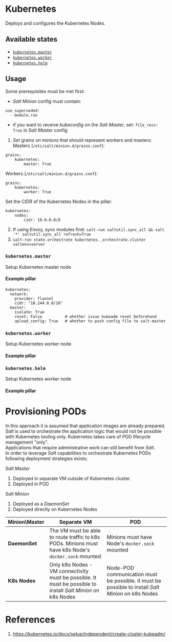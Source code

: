 # Kubernetes
Deploys and configures the Kubernetes Nodes.  

## Available states
 - [`kubernetes.master`](https://github.com/kiemlicz/envoy/tree/master/salt/server/kubernetes#kubernetes.master)
 - [`kubernetes.worker`](https://github.com/kiemlicz/envoy/tree/master/salt/server/kubernetes#kubernetes.worker)
 - [`kubernetes.helm`](https://github.com/kiemlicz/envoy/tree/master/salt/server/kubernetes#kubernetes.helm)

## Usage
Some prerequisites must be met first:
 - _Salt Minion_ config must contain:
```
use_superseded:
  - module.run
```
 - if you want to receive _kubeconfig_ on the _Salt Master_, set: `file_recv: True` in _Salt Master_ config

1. Set grains on minions that should represent workers and masters:
Masters (`/etc/salt/minion.d/grains.conf`):  
```
grains:
    kubernetes:
        master: True
```
Workers (`/etc/salt/minion.d/grains.conf`):
```
grains:
    kubernetes:
        worker: True
```
Set the CIDR of the Kubernetes Nodes in the pillar:
```
kubernetes:
    nodes:
        cidr: 10.0.0.0/8
```
2. If using Envoy, sync modules first: `salt-run saltutil.sync_all && salt '*' saltutil.sync_all refresh=True`
3. `salt-run state.orchestrate kubernetes._orchestrate.cluster saltenv=server`

### `kubernetes.master`
Setup Kubernetes master node

#### Example pillar
```
kubernetes:
  network:
    provider: flannel
    cidr: "10.244.0.0/16"
  master:
    isolate: True
    reset: False          # whether issue kubeadm reset beforehand 
    upload_config: True   # whether to push config file to salt-master
```

### `kubernetes.worker`
Setup Kubernetes worker node

#### Example pillar

### `kubernetes.helm`
Setup Kubernetes worker node

#### Example pillar

# Provisioning PODs
In this approach it is assumed that application images are already prepared. _Salt_ is used to orchestrate the application logic that would not be possible with Kubernetes tooling only. 
Kubernetes takes care of POD lifecycle management "only".  
Applications that require administrative work can still benefit from _Salt_.  
In order to leverage _Salt_ capabilities to orchestrate Kubernetes PODs following deployment strategies exists:  

_Salt Master_
 1. Deployed in separate VM outside of Kubernetes cluster.  
 2. Deployed in POD

_Salt Minion_
 1. Deployed as a _DaemonSet_ 
 2. Deployed directly on Kubernetes Nodes
 
| Minion\Master | Separate VM | POD |
| - | - | - |
| **DaemonSet** | The VM must be able to route traffic to k8s PODs. Minions must have k8s Node's `docker.sock` mounted | Minions must have Node's `docker.sock` mounted |
| **K8s Nodes** | Only k8s Nodes - VM connectivity must be possible. It must be possible to install _Salt Minion_ on k8s Nodes | Node-POD communication must be possible. It must be possible to install _Salt Minion_ on k8s Nodes | 


# References
1. https://kubernetes.io/docs/setup/independent/create-cluster-kubeadm/
